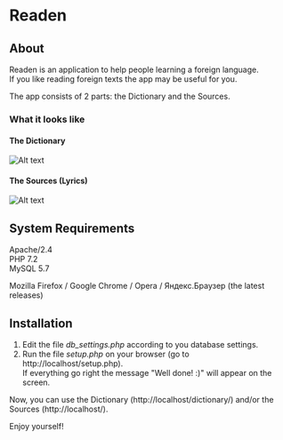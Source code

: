 # Readen

## About
Readen is an application to help people learning a foreign language.  
If you like reading foreign texts the app may be useful for you.

The app consists of 2 parts: the Dictionary and the Sources.

### What it looks like

#### The Dictionary
![Alt text](http://readen.ru/pres_dic_1.gif "Example of usage")


#### The Sources (Lyrics)
![Alt text](http://readen.ru/sources_lyrics_2.png "Example of usage")


## System Requirements
Apache/2.4  
PHP 7.2  
MySQL 5.7

Mozilla Firefox / Google Chrome / Opera / Яндекс.Браузер (the latest releases)

## Installation
1. Edit the file _db_settings.php_ according to you database settings.
2. Run the file _setup.php_ on your browser (go to http://localhost/setup.php).  
   If everything go right the message "Well done! :)" will appear on the screen.  

Now, you can use the Dictionary (http://localhost/dictionary/) and/or the Sources (http://localhost/).

Enjoy yourself!
